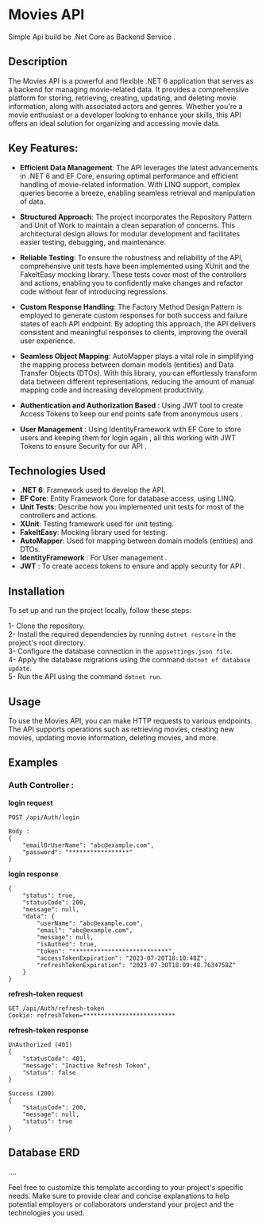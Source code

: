 # Movies API
Simple Api build be .Net Core as Backend Service .
## Description
The Movies API is a powerful and flexible .NET 6 application that serves as a backend for managing movie-related data. It provides a comprehensive platform for storing, retrieving, creating, updating, and deleting movie information, along with associated actors and genres. Whether you're a movie enthusiast or a developer looking to enhance your skills, this API offers an ideal solution for organizing and accessing movie data.

## Key Features:

- **Efficient Data Management**: The API leverages the latest advancements in .NET 6 and EF Core, ensuring optimal performance and efficient handling of movie-related information. With LINQ support, complex queries become a breeze, enabling seamless retrieval and manipulation of data.

- **Structured Approach**: The project incorporates the Repository Pattern and Unit of Work to maintain a clean separation of concerns. This architectural design allows for modular development and facilitates easier testing, debugging, and maintenance.

- **Reliable Testing**: To ensure the robustness and reliability of the API, comprehensive unit tests have been implemented using XUnit and the FakeItEasy mocking library. These tests cover most of the controllers and actions, enabling you to confidently make changes and refactor code without fear of introducing regressions.

- **Custom Response Handling**: The Factory Method Design Pattern is employed to generate custom responses for both success and failure states of each API endpoint. By adopting this approach, the API delivers consistent and meaningful responses to clients, improving the overall user experience.

- **Seamless Object Mapping**: AutoMapper plays a vital role in simplifying the mapping process between domain models (entities) and Data Transfer Objects (DTOs). With this library, you can effortlessly transform data between different representations, reducing the amount of manual mapping code and increasing development productivity.

- **Authentication and Authorization Based** : Using JWT tool to create Access Tokens to keep our end points safe from anonymous users .

- **User Management** : Using IdentityFramework with EF Core to store users and keeping them for login again , all this working with JWT Tokens to ensure Security for our API .
  
## Technologies Used

- **.NET 6**: Framework used to develop the API.
- **EF Core**: Entity Framework Core for database access, using LINQ.
- **Unit Tests**: Describe how you implemented unit tests for most of the controllers and actions.
- **XUnit**: Testing framework used for unit testing.
- **FakeItEasy**: Mocking library used for testing.
- **AutoMapper**: Used for mapping between domain models (entities) and DTOs.
- **IdentityFramework** : For User management .
- **JWT** : To create access tokens to ensure and apply security for API .

## Installation 
To set up and run the project locally, follow these steps:

 1- Clone the repository. <br>
 2- Install the required dependencies by running ``` dotnet restore ``` in the project's root directory. <br>
 3- Configure the database connection in the ``` appsettings.json file ```. <br>
 4- Apply the database migrations using the command ``` dotnet ef database update ```. <br>
 5- Run the API using the command  ``` dotnet run ```. <br>

## Usage

To use the Movies API, you can make HTTP requests to various endpoints.
The API supports operations such as retrieving movies, creating new movies, updating movie information, deleting movies, and more. <br>


## Examples
### Auth Controller :
**login request**
```
POST /api/Auth/login

Body :
{
    "emailOrUserName": "abc@example.com",
    "password": "*****************"
}
```
**login response**
```
{
    "status": true,
    "statusCode": 200,
    "message": null,
    "data": {
        "userName": "abc@example.com",
        "email": "abc@example.com",
        "message": null,
        "isAuthed": true,
        "token": "***************************",
        "accessTokenExpiration": "2023-07-20T18:10:48Z",
        "refreshTokenExpiration": "2023-07-30T18:09:48.7634758Z"
    }
}
```

**refresh-token request**
```
GET /api/Auth/refresh-token
Cookie: refreshToken=**************************
```

**refresh-token response**
```
UnAuthorized (401)
{
    "statusCode": 401,
    "message": "Inactive Refresh Token",
    "status": false
}

Success (200)
{
    "statusCode": 200,
    "message": null,
    "status": true
}
```
## Database ERD

....

Feel free to customize this template according to your project's specific needs. Make sure to provide clear and concise explanations to help potential employers or collaborators understand your project and the technologies you used.
